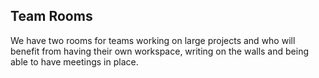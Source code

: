 ## Team Rooms
We have two rooms for teams working on large projects and who will benefit from having their own workspace, writing on the walls and being able to have meetings in place.
